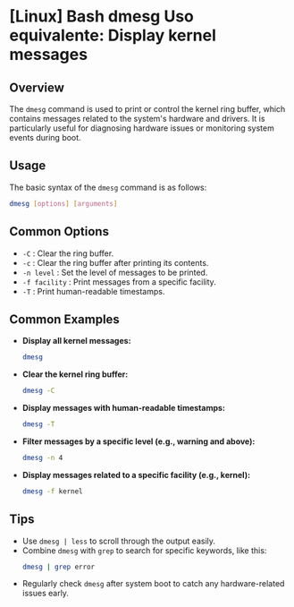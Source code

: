 # [Linux] Bash dmesg Uso equivalente: Display kernel messages

## Overview
The `dmesg` command is used to print or control the kernel ring buffer, which contains messages related to the system's hardware and drivers. It is particularly useful for diagnosing hardware issues or monitoring system events during boot.

## Usage
The basic syntax of the `dmesg` command is as follows:

```bash
dmesg [options] [arguments]
```

## Common Options
- `-C` : Clear the ring buffer.
- `-c` : Clear the ring buffer after printing its contents.
- `-n level` : Set the level of messages to be printed.
- `-f facility` : Print messages from a specific facility.
- `-T` : Print human-readable timestamps.

## Common Examples
- **Display all kernel messages:**
  ```bash
  dmesg
  ```

- **Clear the kernel ring buffer:**
  ```bash
  dmesg -C
  ```

- **Display messages with human-readable timestamps:**
  ```bash
  dmesg -T
  ```

- **Filter messages by a specific level (e.g., warning and above):**
  ```bash
  dmesg -n 4
  ```

- **Display messages related to a specific facility (e.g., kernel):**
  ```bash
  dmesg -f kernel
  ```

## Tips
- Use `dmesg | less` to scroll through the output easily.
- Combine `dmesg` with `grep` to search for specific keywords, like this:
  ```bash
  dmesg | grep error
  ```
- Regularly check `dmesg` after system boot to catch any hardware-related issues early.